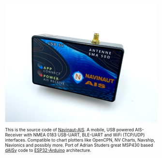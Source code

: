 <img src="https://raw.githubusercontent.com/andrejanowicz/Navinaut-AIS/main/images/navinaut.png" width="800"></br>

This is the source code of [Navinaut-AIS](https://navinaut-ais.de/). A mobile, USB powered AIS-Receiver with NMEA 0183 USB-UART, BLE-UART and WiFi (TCP/UDP) interfaces. Compatible to chart plotters like OpenCPN, NV Charts, Navship, Navionics and possibly more.
Port of Adrian Studers great MSP430 based [dAISy](https://github.com/astuder/dAISy) code to [ESP32-Arduino](https://github.com/espressif/arduino-esp32) architecture.
